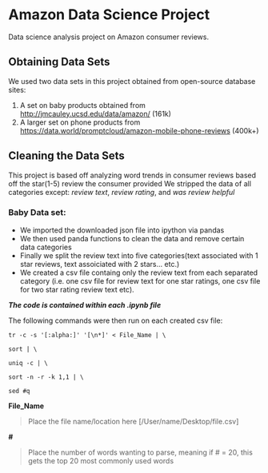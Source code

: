 # Amazon Data Science Project
Data science analysis project on Amazon consumer reviews.

## Obtaining Data Sets
We used two data sets in this project obtained from open-source database sites:
1. A set on baby products obtained from http://jmcauley.ucsd.edu/data/amazon/ (161k)
2. A larger set on phone products from https://data.world/promptcloud/amazon-mobile-phone-reviews (400k+)

## Cleaning the Data Sets
This project is based off analyzing word trends in consumer reviews based off the star(1-5) review the consumer provided
We stripped the data of all categories except: *review text*, *review rating*, and *was review helpful*

### Baby Data set:
- We imported the downloaded json file into ipython via pandas
- We then used panda functions to clean the data and remove certain data categories
- Finally we split the review text into five categories(text associated with 1 star reviews, text assoiciated with 2 stars... etc.)
- We created a csv file containg only the review text from each separated category (i.e. one csv file for review text for one star ratings, one csv file for two star rating review text etc).

**_The code is contained within each .ipynb file_**

The following commands were then run on each created csv file:

```
tr -c -s '[:alpha:]' '[\n*]' < File_Name | \

sort | \

uniq -c | \

sort -n -r -k 1,1 | \

sed #q
```

**File_Name**
>Place the file name/location here [/User/name/Desktop/file.csv]

**#**
>Place the number of words wanting to parse, meaning if # = 20, this gets the top 20 most commonly used words




